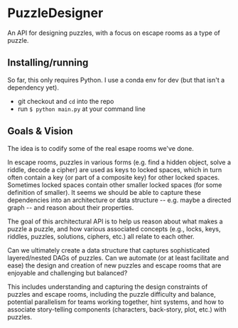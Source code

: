 # PuzzleDesigner
An API for designing puzzles, with a focus on escape rooms as a type of puzzle.

## Installing/running
So far, this only requires Python. I use a conda env for dev (but that isn't a dependency yet).
* git checkout and `cd` into the repo
* run `$ python main.py` at your command line

## Goals & Vision

The idea is to codify some of the real esape rooms we've done.

In escape rooms, puzzles in various forms (e.g. find a hidden object, solve a riddle, decode a cipher)
are used as keys to locked spaces, which in turn often contain a key (or part of a composite key) for
other locked spaces. Sometimes locked spaces contain other smaller locked spaces (for some definition
of smaller). It seems we should be able to capture these dependencies into an architecture or data
structure -- e.g. maybe a directed graph -- and reason about their properties.

The goal of this architectural API is to help us reason about what makes a puzzle a puzzle, and how
various associated concepts (e.g., locks, keys, riddles, puzzles, solutions, ciphers, etc.)
all relate to each other.

Can we ultimately create a data structure that captures sophisticated layered/nested DAGs of puzzles. 
Can we automate (or at least facilitate and ease) the design and creation of new puzzles and escape
rooms that are enjoyable and challenging but balanced?

This includes understanding and capturing the design constraints of puzzles and escape rooms, including
the puzzle difficulty and balance, potential parallelism for teams working together, hint systems,
and how to associate story-telling components (characters, back-story, plot, etc.) with puzzles.
